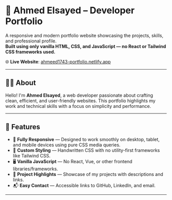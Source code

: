 # 💼 Ahmed Elsayed – Developer Portfolio

A responsive and modern portfolio website showcasing the projects, skills, and professional profile.  
**Built using only vanilla HTML, CSS, and JavaScript — no React or Tailwind CSS frameworks used.**

🌐 **Live Website**: [ahmeed1743-portfolio.netlify.app](https://ahmeed1743-portfolio.netlify.app/)

---

## 🧑‍💻 About

Hello! I'm **Ahmed Elsayed**, a web developer passionate about crafting clean, efficient, and user-friendly websites. This portfolio highlights my work and technical skills with a focus on simplicity and performance.

---

## 🚀 Features

- 📱 **Fully Responsive** — Designed to work smoothly on desktop, tablet, and mobile devices using pure CSS media queries.
- 🎨 **Custom Styling** — Handwritten CSS with no utility-first frameworks like Tailwind CSS.
- 🖥️ **Vanilla JavaScript** — No React, Vue, or other frontend libraries/frameworks.
- 📂 **Project Highlights** — Showcase of my projects with descriptions and links.
- 📬 **Easy Contact** — Accessible links to GitHub, LinkedIn, and email.

---


